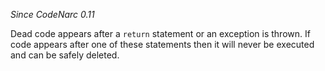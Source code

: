 *Since CodeNarc 0.11*

Dead code appears after a `return` statement or an exception is thrown.
If code appears after one of these statements then it will never be
executed and can be safely deleted.
